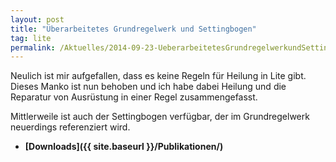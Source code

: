 ```yaml
---
layout: post
title: "Überarbeitetes Grundregelwerk und Settingbogen"
tag: lite
permalink: /Aktuelles/2014-09-23-UeberarbeitetesGrundregelwerkundSettingbogen
---
```


Neulich ist mir aufgefallen, dass es keine Regeln für Heilung in Lite gibt. Dieses Manko ist nun behoben und ich habe dabei Heilung und die Reparatur von Ausrüstung in einer Regel zusammengefasst.

Mittlerweile ist auch der Settingbogen verfügbar, der im Grundregelwerk neuerdings referenziert wird.

- **[Downloads]({{ site.baseurl }}/Publikationen/)**


